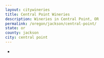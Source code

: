 ```yaml
---
layout: citywineries
title: Central Point Wineries
description: Wineries in Central Point, OR
permalink: /oregon/jackson/central-point/
state: or
county: jackson
city: central point
---
```

-
